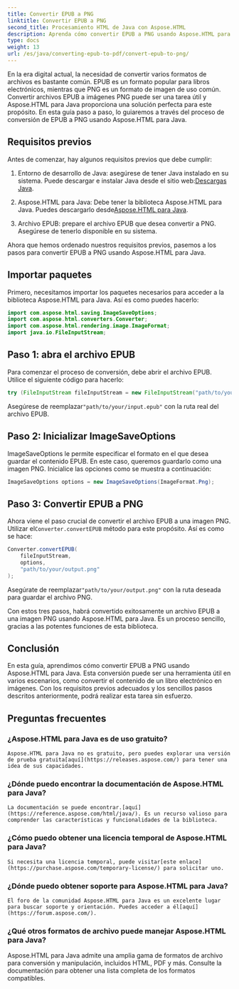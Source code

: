 ```yaml
---
title: Convertir EPUB a PNG
linktitle: Convertir EPUB a PNG
second_title: Procesamiento HTML de Java con Aspose.HTML
description: Aprenda cómo convertir EPUB a PNG usando Aspose.HTML para Java. Siga nuestra guía paso a paso y haga que el contenido de su libro electrónico sea visualmente atractivo.
type: docs
weight: 13
url: /es/java/converting-epub-to-pdf/convert-epub-to-png/
---
```


En la era digital actual, la necesidad de convertir varios formatos de archivos es bastante común. EPUB es un formato popular para libros electrónicos, mientras que PNG es un formato de imagen de uso común. Convertir archivos EPUB a imágenes PNG puede ser una tarea útil y Aspose.HTML para Java proporciona una solución perfecta para este propósito. En esta guía paso a paso, lo guiaremos a través del proceso de conversión de EPUB a PNG usando Aspose.HTML para Java.

## Requisitos previos

Antes de comenzar, hay algunos requisitos previos que debe cumplir:

1.  Entorno de desarrollo de Java: asegúrese de tener Java instalado en su sistema. Puede descargar e instalar Java desde el sitio web:[Descargas Java](https://www.oracle.com/java/technologies/javase-downloads.html).

2.  Aspose.HTML para Java: Debe tener la biblioteca Aspose.HTML para Java. Puedes descargarlo desde[Aspose.HTML para Java](https://releases.aspose.com/html/java/).

3. Archivo EPUB: prepare el archivo EPUB que desea convertir a PNG. Asegúrese de tenerlo disponible en su sistema.

Ahora que hemos ordenado nuestros requisitos previos, pasemos a los pasos para convertir EPUB a PNG usando Aspose.HTML para Java.

## Importar paquetes

Primero, necesitamos importar los paquetes necesarios para acceder a la biblioteca Aspose.HTML para Java. Así es como puedes hacerlo:

```java
import com.aspose.html.saving.ImageSaveOptions;
import com.aspose.html.converters.Converter;
import com.aspose.html.rendering.image.ImageFormat;
import java.io.FileInputStream;
```

## Paso 1: abra el archivo EPUB

Para comenzar el proceso de conversión, debe abrir el archivo EPUB. Utilice el siguiente código para hacerlo:

```java
try (FileInputStream fileInputStream = new FileInputStream("path/to/your/input.epub")) {
```

 Asegúrese de reemplazar`"path/to/your/input.epub"` con la ruta real del archivo EPUB.

## Paso 2: Inicializar ImageSaveOptions

ImageSaveOptions le permite especificar el formato en el que desea guardar el contenido EPUB. En este caso, queremos guardarlo como una imagen PNG. Inicialice las opciones como se muestra a continuación:

```java
ImageSaveOptions options = new ImageSaveOptions(ImageFormat.Png);
```

## Paso 3: Convertir EPUB a PNG

 Ahora viene el paso crucial de convertir el archivo EPUB a una imagen PNG. Utilizar el`Converter.convertEPUB` método para este propósito. Así es como se hace:

```java
Converter.convertEPUB(
    fileInputStream,
    options,
    "path/to/your/output.png"
);
```

 Asegúrate de reemplazar`"path/to/your/output.png"` con la ruta deseada para guardar el archivo PNG.

Con estos tres pasos, habrá convertido exitosamente un archivo EPUB a una imagen PNG usando Aspose.HTML para Java. Es un proceso sencillo, gracias a las potentes funciones de esta biblioteca.

## Conclusión

En esta guía, aprendimos cómo convertir EPUB a PNG usando Aspose.HTML para Java. Esta conversión puede ser una herramienta útil en varios escenarios, como convertir el contenido de un libro electrónico en imágenes. Con los requisitos previos adecuados y los sencillos pasos descritos anteriormente, podrá realizar esta tarea sin esfuerzo.

## Preguntas frecuentes

### ¿Aspose.HTML para Java es de uso gratuito?
    Aspose.HTML para Java no es gratuito, pero puedes explorar una versión de prueba gratuita[aquí](https://releases.aspose.com/) para tener una idea de sus capacidades.

### ¿Dónde puedo encontrar la documentación de Aspose.HTML para Java?
    La documentación se puede encontrar.[aquí](https://reference.aspose.com/html/java/). Es un recurso valioso para comprender las características y funcionalidades de la biblioteca.

### ¿Cómo puedo obtener una licencia temporal de Aspose.HTML para Java?
    Si necesita una licencia temporal, puede visitar[este enlace](https://purchase.aspose.com/temporary-license/) para solicitar uno.

### ¿Dónde puedo obtener soporte para Aspose.HTML para Java?
    El foro de la comunidad Aspose.HTML para Java es un excelente lugar para buscar soporte y orientación. Puedes acceder a él[aquí](https://forum.aspose.com/).

### ¿Qué otros formatos de archivo puede manejar Aspose.HTML para Java?
   Aspose.HTML para Java admite una amplia gama de formatos de archivo para conversión y manipulación, incluidos HTML, PDF y más. Consulte la documentación para obtener una lista completa de los formatos compatibles.